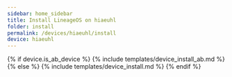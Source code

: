 ```yaml
---
sidebar: home_sidebar
title: Install LineageOS on hiaeuhl
folder: install
permalink: /devices/hiaeuhl/install
device: hiaeuhl
---
```

{% if device.is_ab_device %}
{% include templates/device_install_ab.md %}
{% else %}
{% include templates/device_install.md %}
{% endif %}
